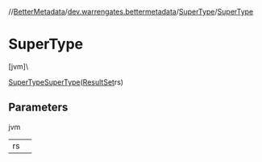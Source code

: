 //[BetterMetadata](../../../index.md)/[dev.warrengates.bettermetadata](../index.md)/[SuperType](index.md)/[SuperType](-super-type.md)

# SuperType

[jvm]\

[SuperType](index.md)[SuperType](-super-type.md)([ResultSet](https://docs.oracle.com/javase/8/docs/api/java/sql/ResultSet.html)rs)

## Parameters

jvm

| | |
|---|---|
| rs |  |
